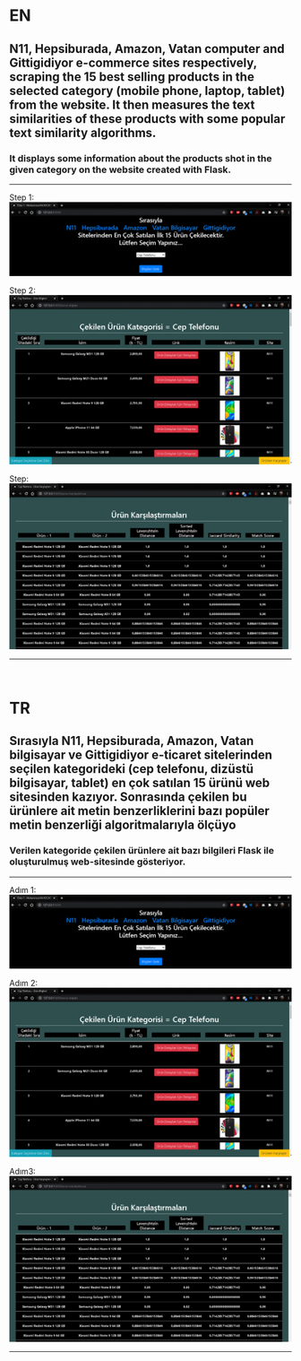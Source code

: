 # EN

## N11, Hepsiburada, Amazon, Vatan computer and Gittigidiyor e-commerce sites respectively, scraping the 15 best selling products in the selected category (mobile phone, laptop, tablet) from the website. It then measures the text similarities of these products with some popular text similarity algorithms.
### It displays some information about the products shot in the given category on the website created with Flask.
------------------


Step 1:
![Homepage](img/index.png)

Step 2:
![Product page](img/urunler.png)

Step: 
![Similarity page](img/similarity.png)

------------------



&nbsp;
&nbsp;



# TR

## Sırasıyla N11, Hepsiburada, Amazon, Vatan bilgisayar ve Gittigidiyor e-ticaret sitelerinden seçilen kategorideki (cep telefonu, dizüstü bilgisayar, tablet) en çok satılan 15 ürünü web sitesinden kazıyor. Sonrasında çekilen bu ürünlere ait metin benzerliklerini bazı popüler metin benzerliği algoritmalarıyla ölçüyo
### Verilen kategoride çekilen ürünlere ait bazı bilgileri Flask ile oluşturulmuş web-sitesinde gösteriyor.
------------------


Adım 1:
![Anasayfa](img/index.png)

Adım 2:
![Ürünler sayfası](img/urunler.png)

Adım3: 
![Benzerlik sayfası](img/similarity.png)

------------------